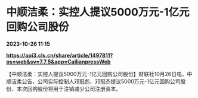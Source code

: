 # 中顺洁柔：实控人提议5000万元-1亿元回购公司股份

**2023-10-26 11:15**

**https://api3.cls.cn/share/article/1497811?os=web&sv=7.7.5&app=CailianpressWeb**

【中顺洁柔：实控人提议5000万元-1亿元回购公司股份】财联社10月26日电，中顺洁柔公告，公司实际控制人邓冠彪、邓冠杰提议5000万元-1亿元回购公司股份，本次回购股份将用于注销减少公司注册资本。
